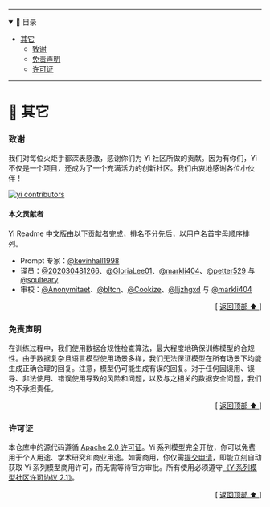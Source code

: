 <!-- DO NOT REMOVE ME -->

<hr>
<details open>
<summary></b>📕 目录</b></summary>

- [ 其它](#-其它)
  - [致谢](#致谢)
  - [免责声明](#免责声明)
  - [许可证](#许可证)

</details>

<hr>

# 📌 其它

### 致谢

我们对每位火炬手都深表感激，感谢你们为 Yi 社区所做的贡献。因为有你们，Yi 不仅是一个项目，还成为了一个充满活力的创新社区。我们由衷地感谢各位小伙伴！

[![yi contributors](https://contrib.rocks/image?repo=01-ai/yi&max=2000&columns=15)](https://github.com/01-ai/yi/graphs/contributors)

#### 本文贡献者
Yi Readme 中文版由以下[贡献者](https://github.com/01-ai/Yi/wiki/%F0%9F%93%9A-Yi-Translation-Plan#contributor-list)完成，排名不分先后，以用户名首字母顺序排列。
- Prompt 专家：[@kevinhall1998](https://github.com/kevinhall1998)
- 译员：[@202030481266](https://github.com/202030481266)、[@GloriaLee01](https://github.com/GloriaLee01)、[@markli404](https://github.com/markli404)、[@petter529](https://github.com/petter529) 与 [@soulteary](https://github.com/soulteary)
- 审校：[@Anonymitaet](https://github.com/Anonymitaet)、[@bltcn](https://github.com/bltcn)、[@Cookize](https://github.com/Cookize)、[@lljzhgxd](https://github.com/lljzhgxd) 与 [@markli404](https://github.com/markli404)



<p align="right"> [
  <a href="#top">返回顶部 ⬆️ </a>  ] 
</p>

### 免责声明

在训练过程中，我们使用数据合规性检查算法，最大程度地确保训练模型的合规性。由于数据复杂且语言模型使用场景多样，我们无法保证模型在所有场景下均能生成正确合理的回复。注意，模型仍可能生成有误的回复。对于任何因误用、误导、非法使用、错误使用导致的风险和问题，以及与之相关的数据安全问题，我们均不承担责任。

<p align="right"> [
  <a href="#top">返回顶部 ⬆️ </a>  ] 
</p>

### 许可证

本仓库中的源代码遵循 [Apache 2.0 许可证](https://github.com/01-ai/Yi/blob/main/LICENSE)。Yi 系列模型完全开放，你可以免费用于个人用途、学术研究和商业用途。如需商用，你仅需[提交申请](https://www.lingyiwanwu.com/yi-license)，即能立刻自动获取 Yi 系列模型商用许可，而无需等待官方审批。所有使用必须遵守[《Yi系列模型社区许可协议 2.1》](https://github.com/01-ai/Yi/blob/main/MODEL_LICENSE_AGREEMENT.txt)。

<p align="right"> [
  <a href="#top">返回顶部 ⬆️ </a>  ] 
</p>


